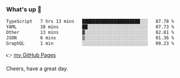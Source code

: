### What's up 👋

<!--START_SECTION:waka-->

```txt
TypeScript   7 hrs 13 mins   ██████████████████████░░░   87.78 %
YAML         38 mins         ██░░░░░░░░░░░░░░░░░░░░░░░   07.73 %
Other        13 mins         ▓░░░░░░░░░░░░░░░░░░░░░░░░   02.81 %
JSON         6 mins          ▒░░░░░░░░░░░░░░░░░░░░░░░░   01.36 %
GraphQL      1 min           ░░░░░░░░░░░░░░░░░░░░░░░░░   00.23 %
```

<!--END_SECTION:waka-->

👉 [my GitHub Pages](https://ykzhukian.github.io)

Cheers, have a great day.

